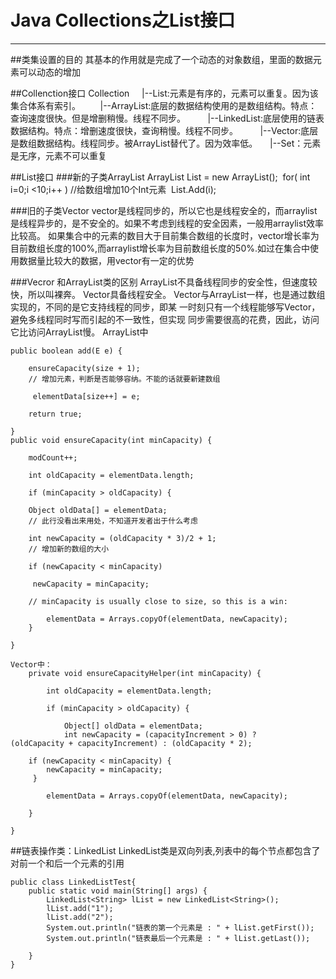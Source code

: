 ﻿# Java Collections之List接口



---

##类集设置的目的
其基本的作用就是完成了一个动态的对象数组，里面的数据元素可以动态的增加


##Collenction接口
Collection
    		|--List:元素是有序的，元素可以重复。因为该集合体系有索引。
      	|--ArrayList:底层的数据结构使用的是数组结构。特点：查询速度很快。但是增删稍慢。线程不同步。
        	|--LinkedList:底层使用的链表数据结构。特点：增删速度很快，查询稍慢。线程不同步。
        	|--Vector:底层是数组数据结构。线程同步。被ArrayList替代了。因为效率低。
    	|--Set：元素是无序，元素不可以重复

##List接口
###新的子类ArrayList
    ArrayList List = new ArrayList(); 
	for( int i=0;i <10;i++ ) //给数组增加10个Int元素 
	List.Add(i); 

###旧的子类Vector
vector是线程同步的，所以它也是线程安全的，而arraylist是线程异步的，是不安全的。如果不考虑到线程的安全因素，一般用arraylist效率比较高。
如果集合中的元素的数目大于目前集合数组的长度时，vector增长率为目前数组长度的100%,而arraylist增长率为目前数组长度的50%.如过在集合中使用数据量比较大的数据，用vector有一定的优势

###Vecror 和ArrayList类的区别
ArrayList不具备线程同步的安全性，但速度较快，所以叫裸奔。
Vector具备线程安全。
Vector与ArrayList一样，也是通过数组实现的，不同的是它支持线程的同步，即某	一时刻只有一个线程能够写Vector，避免多线程同时写而引起的不一致性，但实现	同步需要很高的花费，因此，访问它比访问ArrayList慢。
ArrayList中

    public boolean add(E e) {  
        
        ensureCapacity(size + 1);  
        // 增加元素，判断是否能够容纳。不能的话就要新建数组  
          
         elementData[size++] = e;  
        
        return true;  
    
    }  
    public void ensureCapacity(int minCapacity) {  
    
        modCount++;   
    
        int oldCapacity = elementData.length;  
    
        if (minCapacity > oldCapacity) {  
    
        Object oldData[] = elementData; 
        // 此行没看出来用处，不知道开发者出于什么考虑  
    
        int newCapacity = (oldCapacity * 3)/2 + 1; 
        // 增加新的数组的大小  
    
        if (newCapacity < minCapacity)  
        
         newCapacity = minCapacity;  
        
        // minCapacity is usually close to size, so this is a win:  
            
            elementData = Arrays.copyOf(elementData, newCapacity);             
        }  
    
    }  
    
    Vector中：
        private void ensureCapacityHelper(int minCapacity) {  
        
            int oldCapacity = elementData.length;  
        
            if (minCapacity > oldCapacity) {  
            
                Object[] oldData = elementData;  
                int newCapacity = (capacityIncrement > 0) ?(oldCapacity + capacityIncrement) : (oldCapacity * 2);  
        
        if (newCapacity < minCapacity) { 
            newCapacity = minCapacity;  
         }  
        
            elementData = Arrays.copyOf(elementData, newCapacity);  
            
        }  
    
    }  
    
##链表操作类：LinkedList
LinkedList类是双向列表,列表中的每个节点都包含了对前一个和后一个元素的引用

    public class LinkedListTest{ 
        public static void main(String[] args) {
            LinkedList<String> lList = new LinkedList<String>();
            lList.add("1");
            lList.add("2");
            System.out.println("链表的第一个元素是 : " + lList.getFirst());
            System.out.println("链表最后一个元素是 : " + lList.getLast());
        
        }
    }






